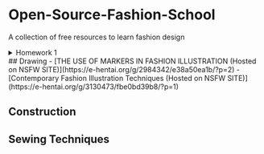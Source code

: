 # Open-Source-Fashion-School
A collection of free resources to learn fashion design
<details>
    <summary>Homework 1</summary>
    This is homework 1
</details>
## Drawing
- [THE USE OF MARKERS IN FASHION ILLUSTRATION (Hosted on NSFW SITE)](https://e-hentai.org/g/2984342/e38a50ea1b/?p=2)
- [Contemporary Fashion Illustration Techniques (Hosted on NSFW SITE)](https://e-hentai.org/g/3130473/fbe0bd39b8/?p=1)

## Construction


## Sewing Techniques
